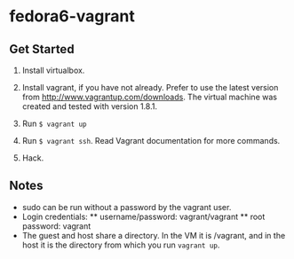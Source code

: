 # fedora6-vagrant

Get Started
-----------

1. Install virtualbox.

2. Install vagrant, if you have not already. Prefer to use the latest version from http://www.vagrantup.com/downloads. The virtual machine was created and tested with version 1.8.1.

3. Run `$ vagrant up`

4. Run `$ vagrant ssh`. Read Vagrant documentation for more commands.

5. Hack.

Notes
-----
* sudo can be run without a password by the vagrant user.
* Login credentials:
** username/password: vagrant/vagrant
** root password: vagrant
* The guest and host share a directory. In the VM it is /vagrant, and in the host it is the directory from which you run `vagrant up`.